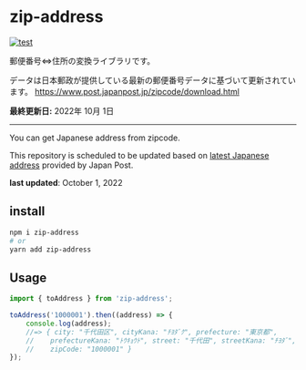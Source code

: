 # zip-address
[![test](https://github.com/1keiuu/zip-address/actions/workflows/test.yml/badge.svg)](https://github.com/1keiuu/zip-address/actions/workflows/test.yml)

郵便番号⇔住所の変換ライブラリです。  
  
データは日本郵政が提供している最新の郵便番号データに基づいて更新されています。
https://www.post.japanpost.jp/zipcode/download.html  
  
**最終更新日:** 2022年 10月 1日 

- - -


You can get Japanese address from zipcode.  
  
This repository is scheduled to be updated based on [latest Japanese address](https://www.post.japanpost.jp/zipcode/download.html) provided by Japan Post.
  
**last updated**: October 1, 2022
## install
```bash
npm i zip-address
# or
yarn add zip-address
```

## Usage
```js
import { toAddress } from 'zip-address';

toAddress('1000001').then((address) => {
    console.log(address); 
    //=> { city: "千代田区", cityKana: "ﾁﾖﾀﾞｸ", prefecture: "東京都",
    //    prefectureKana: "ﾄｳｷｮｳﾄ", street: "千代田", streetKana: "ﾁﾖﾀﾞ", 
    //    zipCode: "1000001" }
});
```
